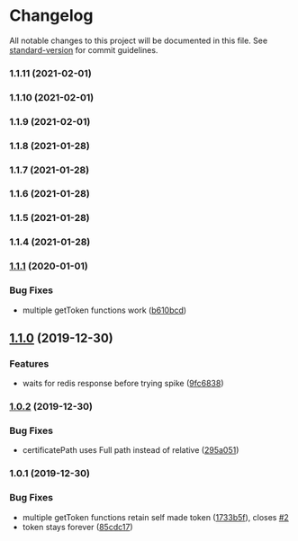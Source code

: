 # Changelog

All notable changes to this project will be documented in this file. See [standard-version](https://github.com/conventional-changelog/standard-version) for commit guidelines.

### 1.1.11 (2021-02-01)

### 1.1.10 (2021-02-01)

### 1.1.9 (2021-02-01)

### 1.1.8 (2021-01-28)

### 1.1.7 (2021-01-28)

### 1.1.6 (2021-01-28)

### 1.1.5 (2021-01-28)

### 1.1.4 (2021-01-28)

### [1.1.1](https://github.com/ShragaUser/spike-get-token/compare/v1.1.0...v1.1.1) (2020-01-01)


### Bug Fixes

* multiple getToken functions work ([b610bcd](https://github.com/ShragaUser/spike-get-token/commit/b610bcd5634d7d66d115022c158b7c5e9dd2694b))

## [1.1.0](https://github.com/ShragaUser/spike-get-token/compare/v1.0.2...v1.1.0) (2019-12-30)


### Features

* waits for redis response before trying spike ([9fc6838](https://github.com/ShragaUser/spike-get-token/commit/9fc68381f5d3b7154f7a01bf6279bdb0b05e42ad))

### [1.0.2](https://github.com/ShragaUser/spike-get-token/compare/v1.0.1...v1.0.2) (2019-12-30)


### Bug Fixes

* certificatePath uses Full path instead of relative ([295a051](https://github.com/ShragaUser/spike-get-token/commit/295a0510b9927bc88b35f376b6a544769f1c11f0))

### 1.0.1 (2019-12-30)


### Bug Fixes

* multiple getToken functions retain self made token ([1733b5f](https://github.com/ShragaUser/spike-get-token/commit/1733b5f5fa5c2a8a026e61d1e5b43487ecacaf2b)), closes [#2](https://github.com/ShragaUser/spike-get-token/issues/2)
* token stays forever ([85cdc17](https://github.com/ShragaUser/spike-get-token/commit/85cdc17e8566673bc2a0adb26f169ee3901808e5))
